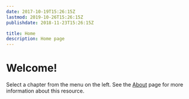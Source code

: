 ```yaml
---
date: 2017-10-19T15:26:15Z
lastmod: 2019-10-26T15:26:15Z
publishdate: 2018-11-23T15:26:15Z

title: Home
description: Home page
---
```


# Welcome!

Select a chapter from the menu on the left. See the [About](about/) page for more information about this resource.

